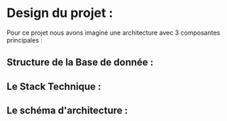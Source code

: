 
# Design du projet :

Pour ce projet nous avons imaginé une architecture avec 3 composantes principales :

## Structure de la Base de donnée :



## Le Stack Technique :



## Le schéma d'architecture :


